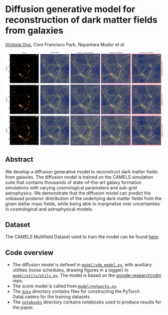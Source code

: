 # Diffusion generative model for reconstruction of dark matter fields from galaxies

[Victoria Ono](mailto:victoriaono@college.harvard.edu), Core Francisco Park, Nayantara Mudur et al.

![Figure](notebooks/imshows.png)

## Abstract

We develop a diffusion generative model to reconstruct dark matter fields from galaxies. The diffusion model is trained on the CAMELS simulation suite that contains thousands of state-of-the-art galaxy formation simulations with varying cosmological parameters and sub-grid astrophysics. We demonstrate that the diffusion model can predict the unbiased posterior distribution of the underlying dark matter fields from the given stellar mass fields, while being able to marginalize over uncertainties in cosmological and astrophysical models. 

## Dataset

The CAMELS Multifield Dataset used to train the model can be found [here](https://camels-multifield-dataset.readthedocs.io/en/latest/access.html). 

## Code overview

- The diffusion model is defined in [`model/vdm_model.py`](model/vdm_model.py), with auxiliary utilities (noise schedules, drawing figures in a logger) in [`model/utils/utils.py`](model/utils/utils.py). The model is based on the [google-research/vdm](https://github.com/google-research/vdm) repo.
- The score model is called from [`model/networks.py`](models/networks.py).
- The [`data`](data/) directory contains files for constructing the PyTorch DataLoaders for the training datasets.
- The [`notebooks`](notebooks/) directory contains notebooks used to produce results for the paper.